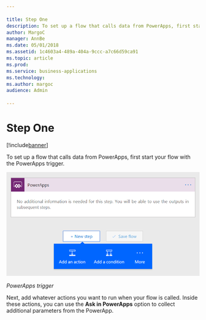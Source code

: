 ```yaml
---

title: Step One
description: To set up a flow that calls data from PowerApps, first start your flow with the PowerApps trigger.
author: MargoC
manager: AnnBe
ms.date: 05/01/2018
ms.assetid: 1c4603a4-489a-404a-9ccc-a7c66d59ca91
ms.topic: article
ms.prod: 
ms.service: business-applications
ms.technology: 
ms.author: margoc
audience: Admin

---
```

#  Step One


[!include[banner](../../../../includes/banner.md)]

To set up a flow that calls data from PowerApps, first start your flow with the
PowerApps trigger.

![PowerApps trigger screen](media/step-one-1.png "PowerApps trigger screen")
<!-- Picture 40 -->


*PowerApps trigger*

Next, add whatever actions you want to run when your flow is called. Inside
these actions, you can use the **Ask in PowerApps** option to collect additional
parameters from the PowerApp.
